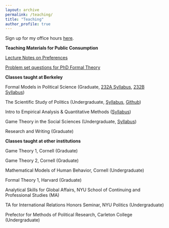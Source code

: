 ```yaml
---
layout: archive
permalink: /teaching/
title: "Teaching"
author_profile: true
---
```


Sign up for my office hours  [here](https://andrewlittle.youcanbook.me/).

**Teaching Materials for Public Consumption**

[Lecture Notes on Preferences](http://andrewtlittle.com/papers/little_preferences.pdf)

[Problem set questions for PhD Formal Theory](http://andrewtlittle.com/wp-content/uploads/2020/06/little_formaltheoryproblems.pdf)

**Classes taught at Berkeley**

Formal Models in Political Science (Graduate,  [232A Syllabus](http://andrewtlittle.com/wp-content/uploads/2022/01/GT1syllabusS21.pdf),  [232B Syllabus](http://andrewtlittle.com/wp-content/uploads/2022/01/232BsyllabusFA21.pdf))

The Scientific Study of Politics (Undergraduate,  [Syllabus](http://andrewtlittle.com/wp-content/uploads/2022/01/ps88syllabusF2021.pdf),  [Github](https://github.com/ds-connectors/PolSci-88-FA21))

Intro to Empirical Analysis & Quantitative Methods ([Syllabus](http://andrewtlittle.com/wp-content/uploads/2022/01/ps3syllabusF2020.pdf))

Game Theory in the Social Sciences (Undergraduate,  [Syllabus](http://andrewtlittle.com/wp-content/uploads/2022/01/gtss-syllabus-FA2017.pdf))

Research and Writing (Graduate)

**Classes taught at other institutions**

Game Theory 1, Cornell (Graduate)

Game Theory 2, Cornell (Graduate)

Mathematical Models of Human Behavior, Cornell (Undergraduate)

Formal Theory 1, Harvard (Graduate)

Analytical Skills for Global Affairs, NYU School of Continuing and Professional Studies (MA)

TA for International Relations Honors Seminar, NYU Politics (Undergraduate)

Prefector for Methods of Political Research, Carleton College (Undergraduate)